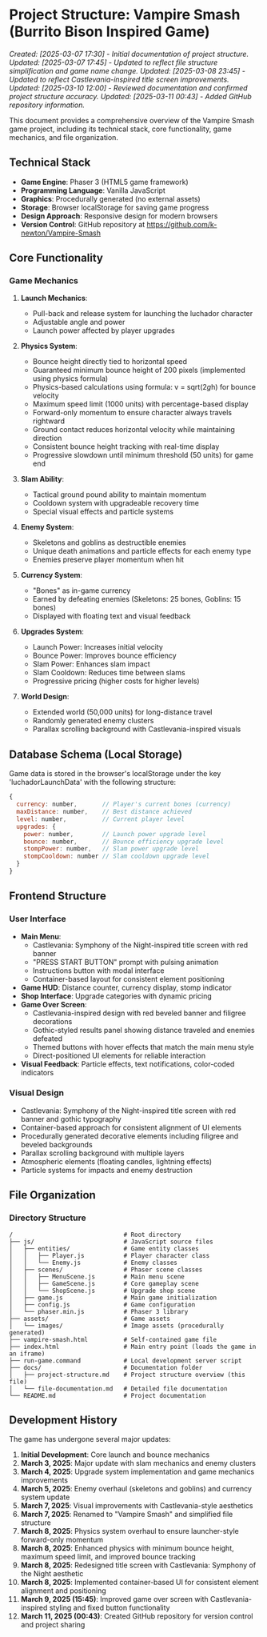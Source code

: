 # Project Structure: Vampire Smash (Burrito Bison Inspired Game)
*Created: [2025-03-07 17:30] - Initial documentation of project structure.*
*Updated: [2025-03-07 17:45] - Updated to reflect file structure simplification and game name change.*
*Updated: [2025-03-08 23:45] - Updated to reflect Castlevania-inspired title screen improvements.*
*Updated: [2025-03-10 12:00] - Reviewed documentation and confirmed project structure accuracy.*
*Updated: [2025-03-11 00:43] - Added GitHub repository information.*

This document provides a comprehensive overview of the Vampire Smash game project, including its technical stack, core functionality, game mechanics, and file organization.

## Technical Stack

- **Game Engine**: Phaser 3 (HTML5 game framework)
- **Programming Language**: Vanilla JavaScript
- **Graphics**: Procedurally generated (no external assets)
- **Storage**: Browser localStorage for saving game progress
- **Design Approach**: Responsive design for modern browsers
- **Version Control**: GitHub repository at https://github.com/k-newton/Vampire-Smash

## Core Functionality

### Game Mechanics

1. **Launch Mechanics**:
   - Pull-back and release system for launching the luchador character
   - Adjustable angle and power
   - Launch power affected by player upgrades

2. **Physics System**:
   - Bounce height directly tied to horizontal speed
   - Guaranteed minimum bounce height of 200 pixels (implemented using physics formula)
   - Physics-based calculations using formula: v = sqrt(2*g*h) for bounce velocity
   - Maximum speed limit (1000 units) with percentage-based display
   - Forward-only momentum to ensure character always travels rightward
   - Ground contact reduces horizontal velocity while maintaining direction
   - Consistent bounce height tracking with real-time display
   - Progressive slowdown until minimum threshold (50 units) for game end

3. **Slam Ability**:
   - Tactical ground pound ability to maintain momentum
   - Cooldown system with upgradeable recovery time
   - Special visual effects and particle systems

4. **Enemy System**:
   - Skeletons and goblins as destructible enemies
   - Unique death animations and particle effects for each enemy type
   - Enemies preserve player momentum when hit

5. **Currency System**:
   - "Bones" as in-game currency
   - Earned by defeating enemies (Skeletons: 25 bones, Goblins: 15 bones)
   - Displayed with floating text and visual feedback

6. **Upgrades System**:
   - Launch Power: Increases initial velocity
   - Bounce Power: Improves bounce efficiency
   - Slam Power: Enhances slam impact
   - Slam Cooldown: Reduces time between slams
   - Progressive pricing (higher costs for higher levels)

7. **World Design**:
   - Extended world (50,000 units) for long-distance travel
   - Randomly generated enemy clusters
   - Parallax scrolling background with Castlevania-inspired visuals

## Database Schema (Local Storage)

Game data is stored in the browser's localStorage under the key 'luchadorLaunchData' with the following structure:

```javascript
{
  currency: number,       // Player's current bones (currency)
  maxDistance: number,    // Best distance achieved
  level: number,          // Current player level
  upgrades: {
    power: number,        // Launch power upgrade level
    bounce: number,       // Bounce efficiency upgrade level
    stompPower: number,   // Slam power upgrade level
    stompCooldown: number // Slam cooldown upgrade level
  }
}
```

## Frontend Structure

### User Interface

- **Main Menu**: 
  - Castlevania: Symphony of the Night-inspired title screen with red banner
  - "PRESS START BUTTON" prompt with pulsing animation
  - Instructions button with modal interface
  - Container-based layout for consistent element positioning
- **Game HUD**: Distance counter, currency display, stomp indicator
- **Shop Interface**: Upgrade categories with dynamic pricing
- **Game Over Screen**: 
  - Castlevania-inspired design with red beveled banner and filigree decorations
  - Gothic-styled results panel showing distance traveled and enemies defeated
  - Themed buttons with hover effects that match the main menu style
  - Direct-positioned UI elements for reliable interaction
- **Visual Feedback**: Particle effects, text notifications, color-coded indicators

### Visual Design

- Castlevania: Symphony of the Night-inspired title screen with red banner and gothic typography
- Container-based approach for consistent alignment of UI elements
- Procedurally generated decorative elements including filigree and beveled backgrounds
- Parallax scrolling background with multiple layers
- Atmospheric elements (floating candles, lightning effects)
- Particle systems for impacts and enemy destruction

## File Organization

### Directory Structure

```
/                               # Root directory
├── js/                         # JavaScript source files
│   ├── entities/               # Game entity classes
│   │   ├── Player.js           # Player character class
│   │   └── Enemy.js            # Enemy classes
│   ├── scenes/                 # Phaser scene classes
│   │   ├── MenuScene.js        # Main menu scene
│   │   ├── GameScene.js        # Core gameplay scene
│   │   └── ShopScene.js        # Upgrade shop scene
│   ├── game.js                 # Main game initialization
│   ├── config.js               # Game configuration
│   └── phaser.min.js           # Phaser 3 library
├── assets/                     # Game assets
│   └── images/                 # Image assets (procedurally generated)
├── vampire-smash.html          # Self-contained game file
├── index.html                  # Main entry point (loads the game in an iframe)
├── run-game.command            # Local development server script
├── docs/                       # Documentation folder
│   ├── project-structure.md    # Project structure overview (this file)
│   └── file-documentation.md   # Detailed file documentation
└── README.md                   # Project documentation
```

## Development History

The game has undergone several major updates:

1. **Initial Development**: Core launch and bounce mechanics
2. **March 3, 2025**: Major update with slam mechanics and enemy clusters
3. **March 4, 2025**: Upgrade system implementation and game mechanics improvements
4. **March 5, 2025**: Enemy overhaul (skeletons and goblins) and currency system update
5. **March 7, 2025**: Visual improvements with Castlevania-style aesthetics
6. **March 7, 2025**: Renamed to "Vampire Smash" and simplified file structure 
7. **March 8, 2025**: Physics system overhaul to ensure launcher-style forward-only momentum 
8. **March 8, 2025**: Enhanced physics with minimum bounce height, maximum speed limit, and improved bounce tracking
9. **March 8, 2025**: Redesigned title screen with Castlevania: Symphony of the Night aesthetic
10. **March 8, 2025**: Implemented container-based UI for consistent element alignment and positioning 
11. **March 9, 2025 (15:45)**: Improved game over screen with Castlevania-inspired styling and fixed button functionality 
12. **March 11, 2025 (00:43)**: Created GitHub repository for version control and project sharing
